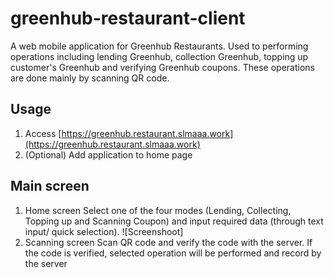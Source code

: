 # greenhub-restaurant-client
A web mobile application for Greenhub Restaurants. Used to performing operations including lending Greenhub, collection Greenhub, topping up customer's Greenhub and verifying Greenhub coupons. These operations are done mainly by scanning QR code.

## Usage
1. Access [https://greenhub.restaurant.slmaaa.work](https://greenhub.restaurant.slmaaa.work)
2. (Optional) Add application to home page

## Main screen
1.  Home screen
    Select one of the four modes (Lending, Collecting, Topping up and Scanning Coupon) and input required data (through text input/ quick selection).
    ![Screenshoot]
2.  Scanning screen
    Scan QR code and verify the code with the server. If the code is verified, selected operation will be performed and record by the server

